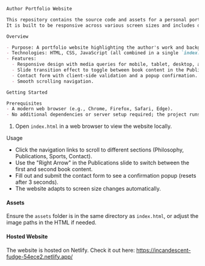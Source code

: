 

```markdown
Author Portfolio Website

This repository contains the source code and assets for a personal portfolio website designed for an author. The website showcases the author's philosophy, publications, sports interests, and contact information through multiple interactive slides.
It is built to be responsive across various screen sizes and includes dynamic content switching and a contact form.

Overview

- Purpose: A portfolio website highlighting the author's work and background.
- Technologies: HTML, CSS, JavaScript (all combined in a single `index.html` file).
- Features:
  - Responsive design with media queries for mobile, tablet, desktop, and large monitors.
  - Slide transition effect to toggle between book content in the Publications section.
  - Contact form with client-side validation and a popup confirmation.
  - Smooth scrolling navigation.

Getting Started

Prerequisites
- A modern web browser (e.g., Chrome, Firefox, Safari, Edge).
- No additional dependencies or server setup required; the project runs locally in a browser.


   ```
1. Open `index.html` in a web browser to view the website locally.

 Usage
- Click the navigation links to scroll to different sections (Philosophy, Publications, Sports, Contact).
- Use the "Right Arrow" in the Publications slide to switch between the first and second book content.
- Fill out and submit the contact form to see a confirmation popup (resets after 3 seconds).
- The website adapts to screen size changes automatically.

#### Assets
Ensure the `assets` folder is in the same directory as `index.html`, or adjust the image paths in the HTML if needed.

#### Hosted Website
The website is hosted on Netlify. Check it out here: https://incandescent-fudge-54ece2.netlify.app/



